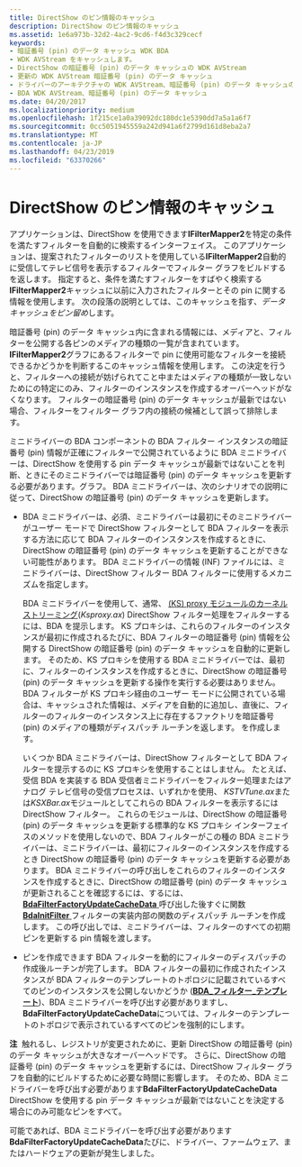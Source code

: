 ```yaml
---
title: DirectShow のピン情報のキャッシュ
description: DirectShow のピン情報のキャッシュ
ms.assetid: 1e6a973b-32d2-4ac2-9cd6-f4d3c329cecf
keywords:
- 暗証番号 (pin) のデータ キャッシュ WDK BDA
- WDK AVStream をキャッシュします。
- DirectShow の暗証番号 (pin) のデータ キャッシュの WDK AVStream
- 更新の WDK AVStream 暗証番号 (pin) のデータ キャッシュ
- ドライバーのアーキテクチャの WDK AVStream、暗証番号 (pin) のデータ キャッシュのブロードキャストします。
- BDA WDK AVStream、暗証番号 (pin) のデータ キャッシュ
ms.date: 04/20/2017
ms.localizationpriority: medium
ms.openlocfilehash: 1f215ce1a0a39092dc180dc1e5390dd7a5a1a6f7
ms.sourcegitcommit: 0cc5051945559a242d941a6f2799d161d8eba2a7
ms.translationtype: MT
ms.contentlocale: ja-JP
ms.lasthandoff: 04/23/2019
ms.locfileid: "63370266"
---
```

# <a name="caching-pin-information-for-directshow"></a>DirectShow のピン情報のキャッシュ





アプリケーションは、DirectShow を使用できます**IFilterMapper2**を特定の条件を満たすフィルターを自動的に検索するインターフェイス。 このアプリケーションは、提案されたフィルターのリストを使用している**IFilterMapper2**自動的に受信してテレビ信号を表示するフィルターでフィルター グラフをビルドするを返します。 指定すると、条件を満たすフィルターをすばやく検索する**IFilterMapper2**キャッシュに以前に入力されたフィルターとその pin に関する情報を使用します。 次の段落の説明としては、このキャッシュを指す、*データ キャッシュをピン留め*します。

暗証番号 (pin) のデータ キャッシュ内に含まれる情報には、メディアと、フィルターを公開する各ピンのメディアの種類の一覧が含まれています。 **IFilterMapper2**グラフにあるフィルターで pin に使用可能なフィルターを接続できるかどうかを判断するこのキャッシュ情報を使用します。 この決定を行うと、フィルターへの接続が妨げられてこと中またはメディアの種類が一致しないためにの特定にのみ、フィルターのインスタンスを作成するオーバーヘッドがなくなります。 フィルターの暗証番号 (pin) のデータ キャッシュが最新ではない場合、フィルターをフィルター グラフ内の接続の候補として誤って排除します。

ミニドライバーの BDA コンポーネントの BDA フィルター インスタンスの暗証番号 (pin) 情報が正確にフィルターで公開されているように BDA ミニドライバーは、DirectShow を使用する pin データ キャッシュが最新ではないことを判断、ときにそのミニドライバーでは暗証番号 (pin) のデータ キャッシュを更新する必要があります。グラフ。 BDA ミニドライバーは、次のシナリオでの説明に従って、DirectShow の暗証番号 (pin) のデータ キャッシュを更新します。

-   BDA ミニドライバーは、必須、ミニドライバーは最初にそのミニドライバーがユーザー モードで DirectShow フィルターとして BDA フィルターを表示する方法に応じて BDA フィルターのインスタンスを作成するときに、DirectShow の暗証番号 (pin) のデータ キャッシュを更新することができない可能性があります。 BDA ミニドライバーの情報 (INF) ファイルには、ミニドライバーは、DirectShow フィルター BDA フィルターに使用するメカニズムを指定します。

    BDA ミニドライバーを使用して、通常、 [(KS) proxy モジュールのカーネル ストリーミング](https://msdn.microsoft.com/library/windows/hardware/ff560877)(*Ksproxy.ax*) DirectShow フィルター処理をフィルターするには、BDA を提示します。 KS プロキシは、これらのフィルターのインスタンスが最初に作成されるたびに、BDA フィルターの暗証番号 (pin) 情報を公開する DirectShow の暗証番号 (pin) のデータ キャッシュを自動的に更新します。 そのため、KS プロキシを使用する BDA ミニドライバーでは、最初に、フィルターのインスタンスを作成するときに、DirectShow の暗証番号 (pin) のデータ キャッシュを更新する操作を実行する必要はありません。 BDA フィルターが KS プロキシ経由のユーザー モードに公開されている場合は、キャッシュされた情報は、メディアを自動的に追加し、直後に、フィルターのフィルターのインスタンス上に存在するファクトリを暗証番号 (pin) のメディアの種類がディスパッチ ルーチンを返します。 を作成します。

    いくつか BDA ミニドライバーは、DirectShow フィルターとして BDA フィルターを提示するのに KS プロキシを使用することはしません。 たとえば、受信 BDA を実装する BDA 受信者ミニドライバーをフィルター処理またはアナログ テレビ信号の受信プロセスは、いずれかを使用、 *KSTVTune.ax*または*KSXBar.ax*モジュールとしてこれらの BDA フィルターを表示するにはDirectShow フィルター。 これらのモジュールは、DirectShow の暗証番号 (pin) のデータ キャッシュを更新する標準的な KS プロキシ インターフェイスのメソッドを使用しないので、BDA フィルターがこの種の BDA ミニドライバーは、ミニドライバーは、最初にフィルターのインスタンスを作成するとき DirectShow の暗証番号 (pin) のデータ キャッシュを更新する必要があります。 BDA ミニドライバーの呼び出しをこれらのフィルターのインスタンスを作成するときに、DirectShow の暗証番号 (pin) のデータ キャッシュが更新されることを確認するには、するには、 [ **BdaFilterFactoryUpdateCacheData** ](https://msdn.microsoft.com/library/windows/hardware/ff556455)呼び出した後すぐに関数[ **BdaInitFilter** ](https://msdn.microsoft.com/library/windows/hardware/ff556464)フィルターの実装内部の関数のディスパッチ ルーチンを作成します。 この呼び出しでは、ミニドライバーは、フィルターのすべての初期ピンを更新する pin 情報を渡します。

-   ピンを作成できます BDA フィルターを動的にフィルターのディスパッチの作成後ルーチンが完了します。 BDA フィルターの最初に作成されたインスタンスが BDA フィルターのテンプレートのトポロジに記載されているすべてのピンのインスタンスを公開しないかどうか ([**BDA\_フィルター\_テンプレート**](https://msdn.microsoft.com/library/windows/hardware/ff556523))、BDA ミニドライバーを呼び出す必要がありますし、 **BdaFilterFactoryUpdateCacheData**については、フィルターのテンプレートのトポロジで表示されているすべてのピンを強制的にします。

**注**  触れるし、レジストリが変更されために、更新 DirectShow の暗証番号 (pin) のデータ キャッシュが大きなオーバーヘッドです。 さらに、DirectShow の暗証番号 (pin) のデータ キャッシュを更新するには、DirectShow フィルター グラフを自動的にビルドするために必要な時間に影響します。 そのため、BDA ミニドライバーを呼び出す必要があります**BdaFilterFactoryUpdateCacheData** DirectShow を使用する pin データ キャッシュが最新ではないことを決定する場合にのみ可能なピンをすべて。

 

可能であれば、BDA ミニドライバーを呼び出す必要があります**BdaFilterFactoryUpdateCacheData**たびに、ドライバー、ファームウェア、またはハードウェアの更新が発生しました。

 

 




